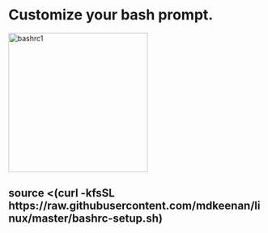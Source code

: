 <h1>Customize your bash prompt.</h1>

<img width="275" alt="bashrc1" src="https://user-images.githubusercontent.com/19628173/168522641-af113736-9cd4-4903-8585-6716642fbfb5.png">

<h2>source <(curl -kfsSL https://raw.githubusercontent.com/mdkeenan/linux/master/bashrc-setup.sh)</h2>
